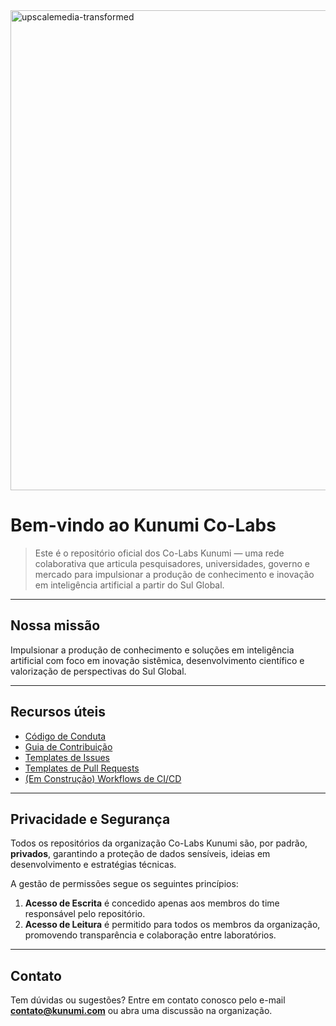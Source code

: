 <img width="3072" height="768" alt="upscalemedia-transformed" src="https://github.com/user-attachments/assets/7d94484e-af3f-4f83-b23b-7dfa599b239b" />

# Bem-vindo ao Kunumi Co-Labs

> Este é o repositório oficial dos Co-Labs Kunumi — uma rede colaborativa que articula pesquisadores, universidades, governo e mercado para impulsionar a produção de conhecimento e inovação em inteligência artificial a partir do Sul Global.

---
## Nossa missão

Impulsionar a produção de conhecimento e soluções em inteligência artificial com foco em inovação sistêmica, desenvolvimento científico e valorização de perspectivas do Sul Global.

---
## Recursos úteis

- [Código de Conduta](https://github.com/Co-Labs-Kunumi/.github/blob/main/docs/CODE_OF_CONDUCT.md)
- [Guia de Contribuição](https://github.com/Co-Labs-Kunumi/.github/blob/main/docs/CONTRIBUTING.md)
- [Templates de Issues](https://github.com/Co-Labs-Kunumi/.github/blob/main/docs/ISSUES.md)
- [Templates de Pull Requests](https://github.com/Co-Labs-Kunumi/.github/blob/main/docs/PRs_TEMPLATE.md)
- [ (Em Construção) Workflows de CI/CD](./workflows)

---
## Privacidade e Segurança

Todos os repositórios da organização Co-Labs Kunumi são, por padrão, **privados**, garantindo a proteção de dados sensíveis, ideias em desenvolvimento e estratégias técnicas.

A gestão de permissões segue os seguintes princípios:<br>
1. **Acesso de Escrita** é concedido apenas aos membros do time responsável pelo repositório.<br>
2. **Acesso de Leitura** é permitido para todos os membros da organização, promovendo transparência e colaboração entre laboratórios.

---
## Contato

Tem dúvidas ou sugestões? Entre em contato conosco pelo e-mail **contato@kunumi.com** ou abra uma discussão na organização.
